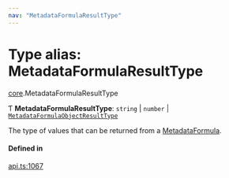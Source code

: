 ```yaml
---
nav: "MetadataFormulaResultType"
---
```

# Type alias: MetadataFormulaResultType

[core](../modules/core.md).MetadataFormulaResultType

Ƭ **MetadataFormulaResultType**: `string` \| `number` \| [`MetadataFormulaObjectResultType`](../interfaces/core.MetadataFormulaObjectResultType.md)

The type of values that can be returned from a [MetadataFormula](core.MetadataFormula.md).

#### Defined in

[api.ts:1067](https://github.com/coda/packs-sdk/blob/main/api.ts#L1067)
